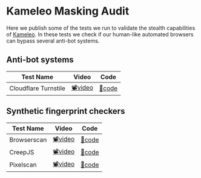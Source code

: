 # Kameleo Masking Audit
Here we publish some of the tests we run to validate the stealth capabilities of [Kameleo](https://kameleo.io). In these tests we check if our human-like automated browsers can bypass several anti-bot systems.

## Anti-bot systems
| Test Name | Video | Code |
|-----------|-------|------|
| Cloudflare Turnstile  | [📽️video](cloudflare-turnstile/cloudflare-turnstile.webm)  | [📄code](cloudflare-turnstile/cloudflare-turnstile.js)  |

## Synthetic fingerprint checkers
| Test Name    | Video                                   | Code                                   |
|--------------|-----------------------------------------|----------------------------------------|
| Browserscan  | [📽️video](browserscan/browserscan.webm) | [📄code](browserscan/browserscan.js)  |
| CreepJS      | [📽️video](creepjs/creepjs.webm)         | [📄code](creepjs/creepjs.js)          |
| Pixelscan    | [📽️video](pixelscan/pixelscan.webm)     | [📄code](pixelscan/pixelscan.js)      |